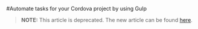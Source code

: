 <properties pageTitle="Automate tasks for your Cordova project by using Gulp"
  description="Automate tasks for your Cordova project by using Gulp"
  services=""
  documentationCenter=""
  authors="bursteg" />


#Automate tasks for your Cordova project by using Gulp


> **NOTE:** This article is deprecated. The new article can be found [here](/articles/tutorial-gulp/tutorial-gulp-readme.md).
